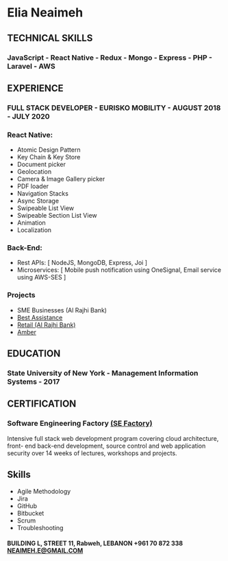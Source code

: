 # Elia Neaimeh


## TECHNICAL SKILLS

### JavaScript - React Native - Redux - Mongo - Express - PHP - Laravel - AWS

## EXPERIENCE
### FULL STACK DEVELOPER - EURISKO MOBILITY - AUGUST 2018 - JULY 2020
### React Native:
 - Atomic Design Pattern           
 - Key Chain & Key Store
 - Document picker                 
 - Geolocation
 - Camera & Image Gallery picker   
 - PDF loader
 - Navigation Stacks               
 - Async Storage
 - Swipeable List View             
 - Swipeable Section List View
 - Animation                      
 - Localization

### Back-End:
- Rest APIs: [ NodeJS, MongoDB, Express, Joi ]
- Microservices: [ Mobile push notification using OneSignal, Email service using AWS-SES ]

### Projects

- SME Businesses (Al Rajhi Bank)
- [Best Assistance](https://apps.apple.com/lb/app/best-assistance/id510659038)
- [Retail (Al Rajhi Bank)](https://apps.apple.com/sa/app/alrajhi-mobile/id1472508112)
- [Amber](https://apps.apple.com/us/app/ambr/id1463968402)

## EDUCATION
### State University of New York - Management Information Systems - 2017

## CERTIFICATION
### Software Engineering Factory [(SE Factory)](https://sefactory.io/)
Intensive full stack web development program covering cloud architecture, front- end back-end development, source control and web application security over 14 weeks of lectures, workshops and projects.

## Skills
 - Agile Methodology
 - Jira
 - GitHub
 - Bitbucket
 - Scrum
 - Troubleshooting
 
 
 
 #### BUILDING L, STREET 11, Rabweh, LEBANON +961 70 872 338 NEAIMEH.E@GMAIL.COM
